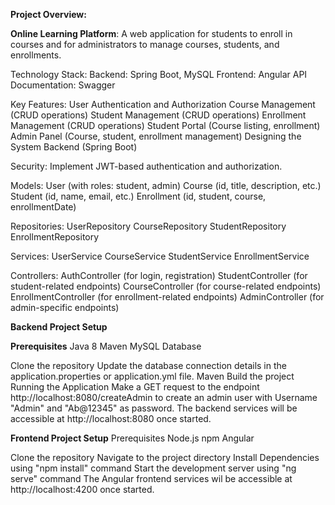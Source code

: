 **Project Overview:**

**Online Learning Platform**: A web application for students to enroll in courses and for administrators to manage courses, students, and enrollments.

Technology Stack:
Backend: Spring Boot, MySQL
Frontend: Angular
API Documentation: Swagger

Key Features:
User Authentication and Authorization
Course Management (CRUD operations)
Student Management (CRUD operations)
Enrollment Management (CRUD operations)
Student Portal (Course listing, enrollment)
Admin Panel (Course, student, enrollment management)
Designing the System
Backend (Spring Boot)



Security:
Implement JWT-based authentication and authorization.

Models:
User (with roles: student, admin)
Course (id, title, description, etc.)
Student (id, name, email, etc.)
Enrollment (id, student, course, enrollmentDate)

Repositories:
UserRepository
CourseRepository
StudentRepository
EnrollmentRepository

Services:
UserService
CourseService
StudentService
EnrollmentService

Controllers:
AuthController (for login, registration)
StudentController (for student-related endpoints)
CourseController (for course-related endpoints)
EnrollmentController (for enrollment-related endpoints)
AdminController (for admin-specific endpoints)


****Backend Project Setup****

**Prerequisites**
Java 8
Maven 
MySQL Database

Clone the repository
Update the database connection details in the application.properties or application.yml file.
Maven Build the project
Running the Application
Make a GET request to the endpoint http://localhost:8080/createAdmin to create an admin user with Username "Admin" and "Ab@12345" as password.
The backend services will be accessible at http://localhost:8080 once started.


****Frontend Project Setup****
Prerequisites
Node.js
npm
Angular

Clone the repository
Navigate to the project directory
Install Dependencies using "npm install" command
Start the development server using "ng serve" command
The Angular frontend services wil be accessible at http://localhost:4200 once started.
